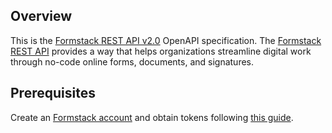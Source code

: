 ## Overview

This is the [Formstack REST API v2.0](https://formstack.readme.io/docs/api-overview) OpenAPI specification. The [Formstack REST API](https://formstack.readme.io/docs/api-overview) provides a way that helps organizations streamline digital work through no-code online forms, documents, and signatures.
## Prerequisites

  Create an [Formstack account](https://admin.formstack.com/signup/sign-starter) and obtain tokens following [this guide](https://help.formstack.com/s/article/How-to-create-a-V2-API-Application-Key).
